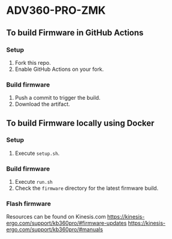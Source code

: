 # ADV360-PRO-ZMK


## To build Firmware in GitHub Actions

### Setup

1. Fork this repo.
2. Enable GitHub Actions on your fork.

### Build firmware

1. Push a commit to trigger the build.
2. Download the artifact.


## To build Firmware locally using Docker

### Setup

1. Execute `setup.sh`.


### Build firmware

1. Execute `run.sh`
2. Check the `firmware` directory for the latest firmware build.


### Flash firmware

Resources can be found on Kinesis.com
https://kinesis-ergo.com/support/kb360pro/#firmware-updates
https://kinesis-ergo.com/support/kb360pro/#manuals
